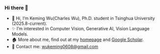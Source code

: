### Hi there 👋
- 👋 Hi, I’m Keming Wu(Charles Wu), Ph.D. student in Tsinghua University (2025.8-current).
- ✨ I’m interested in Computer Vision, Generative AI, Vision Language Models.
- 🏚️ More about me, find out at my [homepage](https://kemingwu.github.io/) and [Google Scholar](https://scholar.google.com/citations?user=MQOh71kAAAAJ&hl=en/).
- 📮 Contact me: wukeming0608@gmail.com

<!--
**KemingWu/KemingWu** is a ✨ _special_ ✨ repository because its `README.md` (this file) appears on your GitHub profile.

Here are some ideas to get you started:

- 🔭 I’m currently working on ...
- 🌱 I’m currently learning ...
- 👯 I’m looking to collaborate on ...
- 🤔 I’m looking for help with ...
- 💬 Ask me about ...
- 📫 How to reach me: ...
- 😄 Pronouns: ...
- ⚡ Fun fact: ...
-->
